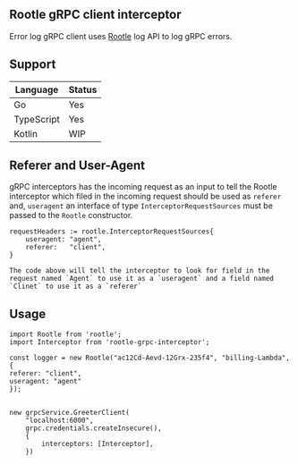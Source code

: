 ## Rootle gRPC client interceptor 

Error log gRPC client uses [Rootle](https://github.com/telia-oss/rootle#grpc-structure) log API to log gRPC errors.

## Support 

| Language      | Status |
| ------------- | ------------- |
| Go            |Yes |
| TypeScript    |Yes  |
| Kotlin        | WIP|

## Referer and User-Agent

gRPC interceptors has the incoming request as an input to tell the Rootle interceptor which filed in the incoming request should be used as `referer` and, `useragent` an interface of type `InterceptorRequestSources` must be passed to the `Rootle` constructor. 

```
requestHeaders := rootle.InterceptorRequestSources{
    useragent: "agent",
    referer:   "client",
}

The code above will tell the interceptor to look for field in the request named `Agent` to use it as a `useragent` and a field named `Clinet` to use it as a `referer`
```

## Usage

```
import Rootle from 'rootle';
import Interceptor from 'rootle-grpc-interceptor';

const logger = new Rootle("ac12Cd-Aevd-12Grx-235f4", "billing-Lambda", {
referer: "client",
useragent: "agent"
});


new grpcService.GreeterClient(
    "localhost:6000",
    grpc.credentials.createInsecure(),
    {
        interceptors: [Interceptor],
    })

```
